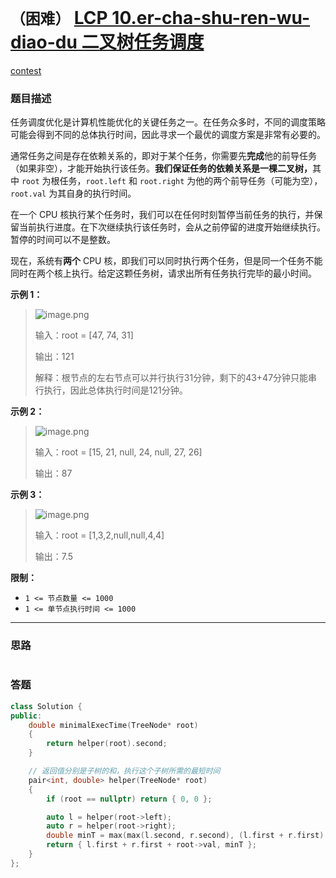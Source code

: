 # `（困难）` [LCP 10.er-cha-shu-ren-wu-diao-du 二叉树任务调度](https://leetcode-cn.com/problems/er-cha-shu-ren-wu-diao-du/)

[contest](https://leetcode-cn.com/contest/season/2020-spring/problems/er-cha-shu-ren-wu-diao-du-UGC/)

### 题目描述

<p>任务调度优化是计算机性能优化的关键任务之一。在任务众多时，不同的调度策略可能会得到不同的总体执行时间，因此寻求一个最优的调度方案是非常有必要的。</p>
<p>通常任务之间是存在依赖关系的，即对于某个任务，你需要先<strong>完成</strong>他的前导任务（如果非空），才能开始执行该任务。<strong>我们保证任务的依赖关系是一棵二叉树，</strong>其中 <code>root</code> 为根任务，<code>root.left</code> 和 <code>root.right</code> 为他的两个前导任务（可能为空），<code>root.val</code> 为其自身的执行时间。</p>
<p>在一个 CPU 核执行某个任务时，我们可以在任何时刻暂停当前任务的执行，并保留当前执行进度。在下次继续执行该任务时，会从之前停留的进度开始继续执行。暂停的时间可以不是整数。</p>
<p>现在，系统有<strong>两个</strong> CPU 核，即我们可以同时执行两个任务，但是同一个任务不能同时在两个核上执行。给定这颗任务树，请求出所有任务执行完毕的最小时间。</p>
<p><strong>示例 1：</strong></p>
<blockquote>
<p><img src="https://pic.leetcode-cn.com/3522fbf8ce4ebb20b79019124eb9870109fdfe97fe9da99f6c20c07ceb1c60b3-image.png" alt="image.png"></p>

<p>输入：root = [47, 74, 31]</p>
<p>输出：121</p>
<p>解释：根节点的左右节点可以并行执行31分钟，剩下的43+47分钟只能串行执行，因此总体执行时间是121分钟。</p>
</blockquote>

<p><strong>示例 2：</strong></p>
<blockquote>
<p><img src="https://pic.leetcode-cn.com/13accf172ee4a660d241e25901595d55b759380b090890a17e6e7bd51a143e3f-image.png" alt="image.png"></p>

<p>输入：root = [15, 21, null, 24, null, 27, 26]</p>
<p>输出：87</p>
</blockquote>

<p><strong>示例 3：</strong></p>
<blockquote>
<p><img src="https://pic.leetcode-cn.com/bef743a12591aafb9047dd95d335b8083dfa66e8fdedc63f50fd406b4a9d163a-image.png" alt="image.png"></p>

<p>输入：root = [1,3,2,null,null,4,4]</p>
<p>输出：7.5</p>
</blockquote>

<p><strong>限制：</strong></p>
<ul>
	<li><code>1 &lt;= 节点数量 &lt;= 1000</code></li>
	<li><code>1 &lt;= 单节点执行时间 &lt;= 1000</code></li>
</ul>

---
### 思路
```

```



### 答题
``` C++
class Solution {
public:
    double minimalExecTime(TreeNode* root) 
    { 
        return helper(root).second; 
    }

    // 返回值分别是子树的和，执行这个子树所需的最短时间
    pair<int, double> helper(TreeNode* root) 
    {
        if (root == nullptr) return { 0, 0 };

        auto l = helper(root->left);
        auto r = helper(root->right);
        double minT = max(max(l.second, r.second), (l.first + r.first) / 2.0) + root->val;
        return { l.first + r.first + root->val, minT };
    }
};
```




